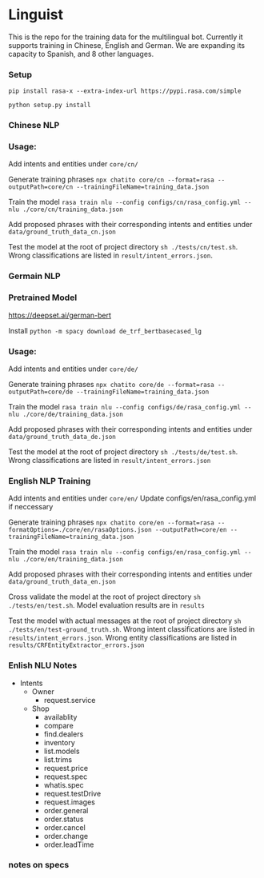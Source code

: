 # Linguist
This is the repo for the training data for the multilingual bot.
Currently it supports training in Chinese, English and German. We are expanding its capacity to Spanish, and 8 other languages.

### Setup
`pip install rasa-x --extra-index-url https://pypi.rasa.com/simple`

`python setup.py install`


### Chinese NLP

### Usage:

Add intents and entities under `core/cn/`

Generate training phrases `npx chatito core/cn --format=rasa --outputPath=core/cn --trainingFileName=training_data.json`

Train the model `rasa train nlu --config configs/cn/rasa_config.yml --nlu ./core/cn/training_data.json`

Add proposed phrases with their corresponding intents and entities under `data/ground_truth_data_cn.json`

Test the model at the root of project directory `sh ./tests/cn/test.sh`. Wrong classifications are listed in `result/intent_errors.json`.

### Germain NLP
### Pretrained Model
https://deepset.ai/german-bert

Install `python -m spacy download de_trf_bertbasecased_lg`

### Usage:

Add intents and entities under `core/de/`

Generate training phrases `npx chatito core/de --format=rasa --outputPath=core/de --trainingFileName=training_data.json`

Train the model `rasa train nlu --config configs/de/rasa_config.yml --nlu ./core/de/training_data.json`

Add proposed phrases with their corresponding intents and entities under `data/ground_truth_data_de.json`

Test the model at the root of project directory `sh ./tests/de/test.sh`. Wrong classifications are listed in `result/intent_errors.json`


### English NLP Training

Add intents and entities under `core/en/`
Update configs/en/rasa_config.yml if neccessary 

Generate training phrases `npx chatito core/en --format=rasa --formatOptions=./core/en/rasaOptions.json --outputPath=core/en --trainingFileName=training_data.json`

Train the model `rasa train nlu --config configs/en/rasa_config.yml --nlu ./core/en/training_data.json`

Add proposed phrases with their corresponding intents and entities under `data/ground_truth_data_en.json`

Cross validate the model at the root of project directory `sh ./tests/en/test.sh`. Model evaluation results are in `results`

Test the model with actual messages at the root of project directory `sh ./tests/en/test-ground_truth.sh`. Wrong intent classifications are listed in `results/intent_errors.json`. Wrong entity classifications are listed in `results/CRFEntityExtractor_errors.json`

### Enlish NLU Notes


- Intents
    - Owner
        - request.service
    - Shop
        - availablity
        - compare
        - find.dealers
        - inventory
        - list.models
        - list.trims
        - request.price
        - request.spec
        - whatis.spec
        - request.testDrive
        - request.images
        - order.general
        - order.status
        - order.cancel
        - order.change
        - order.leadTime

### notes on specs
